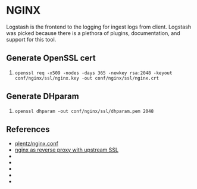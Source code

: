 # NGINX
Logstash is the frontend to the logging for ingest logs from client. Logstash was picked because there is a plethora of plugins, documentation, and support for this tool.

## Generate OpenSSL cert
1. `openssl req -x509 -nodes -days 365 -newkey rsa:2048 -keyout conf/nginx/ssl/nginx.key -out conf/nginx/ssl/nginx.crt`

## Generate DHparam
1. `openssl dhparam -out conf/nginx/ssl/dhparam.pem 2048`

## References
* [plentz/nginx.conf](https://gist.github.com/plentz/6737338)
* [nginx as reverse proxy with upstream SSL](https://serverfault.com/questions/341023/nginx-as-reverse-proxy-with-upstream-ssl)
* []()
* []()
* []()
* []()
* []()